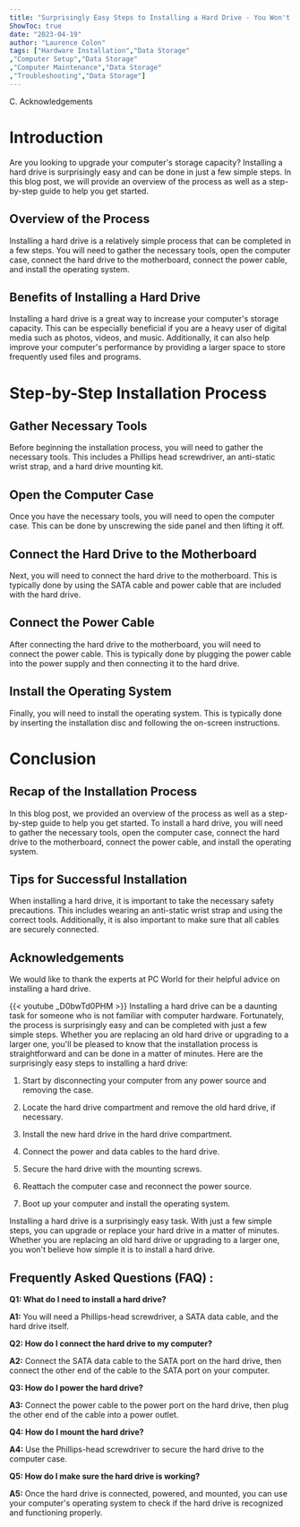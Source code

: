 ```yaml
---
title: "Surprisingly Easy Steps to Installing a Hard Drive - You Won't Believe How Simple It Is!"
ShowToc: true 
date: "2023-04-19"
author: "Laurence Colon" 
tags: ["Hardware Installation","Data Storage"
,"Computer Setup","Data Storage"
,"Computer Maintenance","Data Storage"
,"Troubleshooting","Data Storage"]
---
```

C. Acknowledgements

# Introduction
Are you looking to upgrade your computer's storage capacity? Installing a hard drive is surprisingly easy and can be done in just a few simple steps. In this blog post, we will provide an overview of the process as well as a step-by-step guide to help you get started.

## Overview of the Process
Installing a hard drive is a relatively simple process that can be completed in a few steps. You will need to gather the necessary tools, open the computer case, connect the hard drive to the motherboard, connect the power cable, and install the operating system.

## Benefits of Installing a Hard Drive
Installing a hard drive is a great way to increase your computer's storage capacity. This can be especially beneficial if you are a heavy user of digital media such as photos, videos, and music. Additionally, it can also help improve your computer's performance by providing a larger space to store frequently used files and programs.

# Step-by-Step Installation Process

## Gather Necessary Tools
Before beginning the installation process, you will need to gather the necessary tools. This includes a Phillips head screwdriver, an anti-static wrist strap, and a hard drive mounting kit.

## Open the Computer Case
Once you have the necessary tools, you will need to open the computer case. This can be done by unscrewing the side panel and then lifting it off.

## Connect the Hard Drive to the Motherboard
Next, you will need to connect the hard drive to the motherboard. This is typically done by using the SATA cable and power cable that are included with the hard drive.

## Connect the Power Cable
After connecting the hard drive to the motherboard, you will need to connect the power cable. This is typically done by plugging the power cable into the power supply and then connecting it to the hard drive.

## Install the Operating System
Finally, you will need to install the operating system. This is typically done by inserting the installation disc and following the on-screen instructions.

# Conclusion

## Recap of the Installation Process
In this blog post, we provided an overview of the process as well as a step-by-step guide to help you get started. To install a hard drive, you will need to gather the necessary tools, open the computer case, connect the hard drive to the motherboard, connect the power cable, and install the operating system.

## Tips for Successful Installation
When installing a hard drive, it is important to take the necessary safety precautions. This includes wearing an anti-static wrist strap and using the correct tools. Additionally, it is also important to make sure that all cables are securely connected.

## Acknowledgements
We would like to thank the experts at PC World for their helpful advice on installing a hard drive.

{{< youtube _D0bwTd0PHM >}} 
Installing a hard drive can be a daunting task for someone who is not familiar with computer hardware. Fortunately, the process is surprisingly easy and can be completed with just a few simple steps. Whether you are replacing an old hard drive or upgrading to a larger one, you'll be pleased to know that the installation process is straightforward and can be done in a matter of minutes. Here are the surprisingly easy steps to installing a hard drive:

1. Start by disconnecting your computer from any power source and removing the case.

2. Locate the hard drive compartment and remove the old hard drive, if necessary.

3. Install the new hard drive in the hard drive compartment.

4. Connect the power and data cables to the hard drive.

5. Secure the hard drive with the mounting screws.

6. Reattach the computer case and reconnect the power source.

7. Boot up your computer and install the operating system.

Installing a hard drive is a surprisingly easy task. With just a few simple steps, you can upgrade or replace your hard drive in a matter of minutes. Whether you are replacing an old hard drive or upgrading to a larger one, you won't believe how simple it is to install a hard drive.

## Frequently Asked Questions (FAQ) :
**Q1: What do I need to install a hard drive?**

**A1:** You will need a Phillips-head screwdriver, a SATA data cable, and the hard drive itself. 

**Q2: How do I connect the hard drive to my computer?**

**A2:** Connect the SATA data cable to the SATA port on the hard drive, then connect the other end of the cable to the SATA port on your computer. 

**Q3: How do I power the hard drive?**

**A3:** Connect the power cable to the power port on the hard drive, then plug the other end of the cable into a power outlet. 

**Q4: How do I mount the hard drive?**

**A4:** Use the Phillips-head screwdriver to secure the hard drive to the computer case. 

**Q5: How do I make sure the hard drive is working?**

**A5:** Once the hard drive is connected, powered, and mounted, you can use your computer's operating system to check if the hard drive is recognized and functioning properly.





